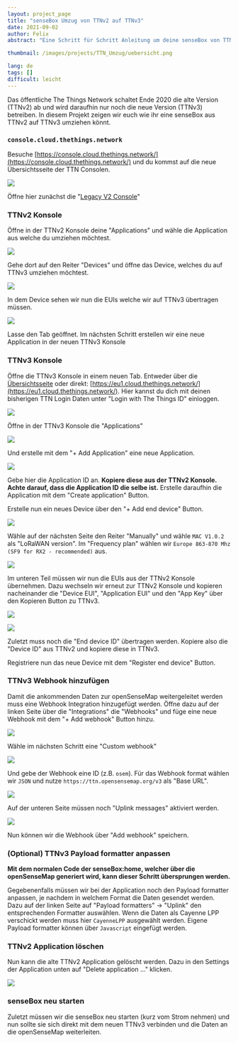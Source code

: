```yaml
---
layout: project_page
title: "senseBox Umzug von TTNv2 auf TTNv3"
date: 2021-09-02
author: Felix
abstract: "Eine Schritt für Schritt Anleitung um deine senseBox von TTNv2 auf TTNv3 umzuziehen"

thumbnail: /images/projects/TTN_Umzug/uebersicht.png

lang: de
tags: []
difficult: leicht
---
```


<style>
img {
  max-width: 100%;
}
</style>
<head><title>senseBox Umzug von TTNv2 auf TTNv3</title></head>

Das öffentliche The Things Network schaltet Ende 2020 die alte Version (TTNv2) ab und wird daraufhin nur noch die neue Version (TTNv3) betreiben. In diesem Projekt zeigen wir euch wie ihr eine senseBox aus TTNv2 auf TTNv3 umziehen könnt.

### `console.cloud.thethings.network`

Besuche [https://console.cloud.thethings.network/](https://console.cloud.thethings.network/) und du kommst auf die neue Übersichtsseite der TTN Consolen.

![](/images/projects/TTN_Umzug/uebersicht.png)

Öffne hier zunächst die "[Legacy V2 Console](https://v2console.thethingsnetwork.org/)"

### TTNv2 Konsole

Öffne in der TTNv2 Konsole deine "Applications" und wähle die Application aus welche du umziehen möchtest.

![](/images/projects/TTN_Umzug/ttnv2-console.png)

Gehe dort auf den Reiter "Devices" und öffne das Device, welches du auf TTNv3 umziehen möchtest.

![](/images/projects/TTN_Umzug/ttnv2-application.png)

In dem Device sehen wir nun die EUIs welche wir auf TTNv3 übertragen müssen.

![](/images/projects/TTN_Umzug/ttnv2-device.png)

Lasse den Tab geöffnet. Im nächsten Schritt erstellen wir eine neue Application in der neuen TTNv3 Konsole

### TTNv3 Konsole

Öffne die TTNv3 Konsole in einem neuen Tab. Entweder über die [Übersichtsseite](https://console.cloud.thethings.network/) oder direkt: [https://eu1.cloud.thethings.network/](https://eu1.cloud.thethings.network/). Hier kannst du dich mit deinen bisherigen TTN Login Daten unter "Login with The Things ID" einloggen.

![](/images/projects/TTN_Umzug/ttnv3-login.png)

Öffne in der TTNv3 Konsole die "Applications"

![](/images/projects/TTN_Umzug/ttnv3-console.png)

Und erstelle mit dem "+ Add Application" eine neue Application.

![](/images/projects/TTN_Umzug/ttnv3-create-application.png)

Gebe hier die Application ID an. **Kopiere diese aus der TTNv2 Konsole. Achte darauf, dass die Application ID die selbe ist.** Erstelle daraufhin die Application mit dem "Create application" Button.

Erstelle nun ein neues Device über den "+ Add end device" Button.

![](/images/projects/TTN_Umzug/ttnv3-create-device.png)

Wähle auf der nächsten Seite den Reiter "Manually" und wähle `MAC V1.0.2` als "LoRaWAN version". Im "Frequency plan" wählen wir `Europe 863-870 Mhz (SF9 for RX2 - recommended)` aus.

![](/images/projects/TTN_Umzug/ttnv3-register-device.png)

Im unteren Teil müssen wir nun die EUIs aus der TTNv2 Konsole übernehmen. Dazu wechseln wir erneut zur TTNv2 Konsole und kopieren nacheinander die "Device EUI", "Application EUI" und den "App Key" über den Kopieren Button zu TTNv3.

![](/images/projects/TTN_Umzug/ttnv2-copy-euis.png)

![](/images/projects/TTN_Umzug/ttnv3-paste-euis.png)

Zuletzt muss noch die "End device ID" übertragen werden. Kopiere also die "Device ID" aus TTNv2 und kopiere diese in TTNv3.

Registriere nun das neue Device mit dem "Register end device" Button.

### TTNv3 Webhook hinzufügen

Damit die ankommenden Daten zur openSenseMap weitergeleitet werden muss eine Webhook Integration hinzugefügt werden. Öffne dazu auf der linken Seite über die "Integrations" die "Webhooks" und füge eine neue Webhook mit dem "+ Add webhook" Button hinzu.

![](/images/projects/TTN_Umzug/ttnv3-integrations.png)

Wähle im nächsten Schritt eine "Custom webhook"

![](/images/projects/TTN_Umzug/ttnv3-webhook.png)

Und gebe der Webhook eine ID (z.B. `osem`). Für das Webhook format wählen wir `JSON` und nutze `https://ttn.opensensemap.org/v3` als "Base URL".

![](/images/projects/TTN_Umzug/ttnv3-webhook-settings.png)

Auf der unteren Seite müssen noch "Uplink messages" aktiviert werden.

![](/images/projects/TTN_Umzug/ttnv3-webhook-uplink.png)

Nun können wir die Webhook über "Add webhook" speichern.

### (Optional) TTNv3 Payload formatter anpassen

**Mit dem normalen Code der senseBox:home, welcher über die openSenseMap generiert wird, kann dieser Schritt übersprungen werden.**

Gegebenenfalls müssen wir bei der Application noch den Payload formatter anpassen, je nachdem in welchem Format die Daten gesendet werden. Dazu auf der linken Seite auf "Payload formatters" -> "Uplink" den entsprechenden Formatter auswählen. Wenn die Daten als Cayenne LPP verschickt werden muss hier `CayenneLPP` ausgewählt werden. Eigene Payload formatter können über `Javascript` eingefügt werden.

### TTNv2 Application löschen

Nun kann die alte TTNv2 Application gelöscht werden. Dazu in den Settings der Application unten auf "Delete application ..." klicken.

![](/images/projects/TTN_Umzug/ttnv2-delete-application.png)

### senseBox neu starten

Zuletzt müssen wir die senseBox neu starten (kurz vom Strom nehmen) und nun sollte sie sich direkt mit dem neuen TTNv3 verbinden und die Daten an die openSenseMap weiterleiten.
